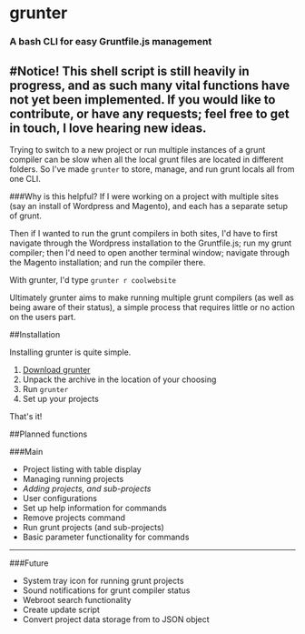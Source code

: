 # grunter
### A bash CLI for easy Gruntfile.js management

#Notice!
This shell script is still heavily in progress, and as such many vital functions have not yet been implemented.
If you would like to contribute, or have any requests; feel free to get in touch, I love hearing new ideas.
---

Trying to switch to a new project or run multiple instances of a grunt compiler can be slow when all the local grunt files are located in different folders.
So I've made `grunter` to store, manage, and run grunt locals all from one CLI.

###Why is this helpful?
If I were working on a project with multiple sites (say an install of Wordpress and Magento), and each has a separate setup of grunt.

Then if I wanted to run the grunt compilers in both sites, I'd have to first navigate through the Wordpress installation to the Gruntfile.js; run my grunt compiler; then I'd need to open another terminal window; navigate through the Magento installation; and run the compiler there.

With grunter, I'd type `grunter r coolwebsite`


Ultimately grunter aims to make running multiple grunt compilers (as well as being aware of their status), a simple process that requires little or no action on the users part.

##Installation

Installing grunter is quite simple.

1. [Download grunter](https://github.com/kentleighenglish/grunter/archive/master.zip)
2. Unpack the archive in the location of your choosing
3. Run `grunter`
4. Set up your projects

That's it!

##Planned functions

###Main
- Project listing with table display
- Managing running projects
- *Adding projects, and sub-projects*
- User configurations
- Set up help information for commands
- Remove projects command
- Run grunt projects (and sub-projects)
- Basic parameter functionality for commands

---

###Future
- System tray icon for running grunt projects
- Sound notifications for grunt compiler status
- Webroot search functionality
- Create update script
- Convert project data storage from to JSON object